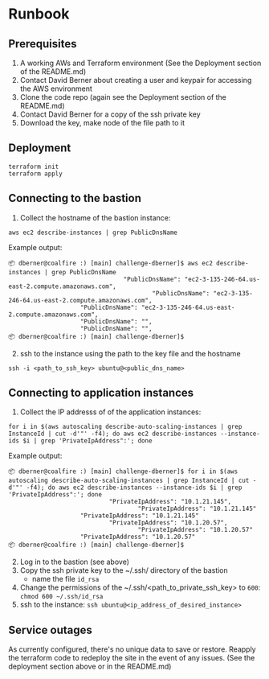# Runbook

## Prerequisites

1. A working AWs and Terraform environment (See the Deployment section of the README.md)
2. Contact David Berner about creating a user and keypair for accessing the AWS environment
3. Clone the code repo (again see the Deployment section of the README.md)
4. Contact David Berner for a copy of the ssh private key
5. Download the key, make node of the file path to it

## Deployment

```
terraform init
terraform apply
```

## Connecting to the bastion

1. Collect the hostname of the bastion instance:

`aws ec2 describe-instances | grep PublicDnsName`

Example output:
```
📦 dberner@coalfire :) [main] challenge-dberner]$ aws ec2 describe-instances | grep PublicDnsName
                                "PublicDnsName": "ec2-3-135-246-64.us-east-2.compute.amazonaws.com",
                                        "PublicDnsName": "ec2-3-135-246-64.us-east-2.compute.amazonaws.com",
                    "PublicDnsName": "ec2-3-135-246-64.us-east-2.compute.amazonaws.com",
                    "PublicDnsName": "",
                    "PublicDnsName": "",
📦 dberner@coalfire :) [main] challenge-dberner]$ 
```

2. ssh to the instance using the path to the key file and the hostname
```
ssh -i <path_to_ssh_key> ubuntu@<public_dns_name>
```

## Connecting to application instances

1. Collect the IP addresss of of the application instances:

`for i in $(aws autoscaling describe-auto-scaling-instances | grep InstanceId | cut -d'"' -f4); do aws ec2 describe-instances --instance-ids $i | grep 'PrivateIpAddress":'; done`

Example output:
```
📦 dberner@coalfire :) [main] challenge-dberner]$ for i in $(aws autoscaling describe-auto-scaling-instances | grep InstanceId | cut -d'"' -f4); do aws ec2 describe-instances --instance-ids $i | grep 'PrivateIpAddress":'; done
                            "PrivateIpAddress": "10.1.21.145",
                                    "PrivateIpAddress": "10.1.21.145"
                    "PrivateIpAddress": "10.1.21.145"
                            "PrivateIpAddress": "10.1.20.57",
                                    "PrivateIpAddress": "10.1.20.57"
                    "PrivateIpAddress": "10.1.20.57"
📦 dberner@coalfire :) [main] challenge-dberner]$ 
```
2. Log in to the bastion (see above)
3. Copy the ssh private key to the ~/.ssh/ directory of the bastion
    - name the file `id_rsa`
4. Change the permissions of the ~/.ssh/<path_to_private_ssh_key> to `600`: `chmod 600 ~/.ssh/id_rsa`
5. ssh to the instance: `ssh ubuntu@<ip_address_of_desired_instance>`

## Service outages

As currently configured, there's no unique data to save or restore. Reapply the terraform code to redeploy the site in the event of any issues. (See the deployment section above or in the README.md)

